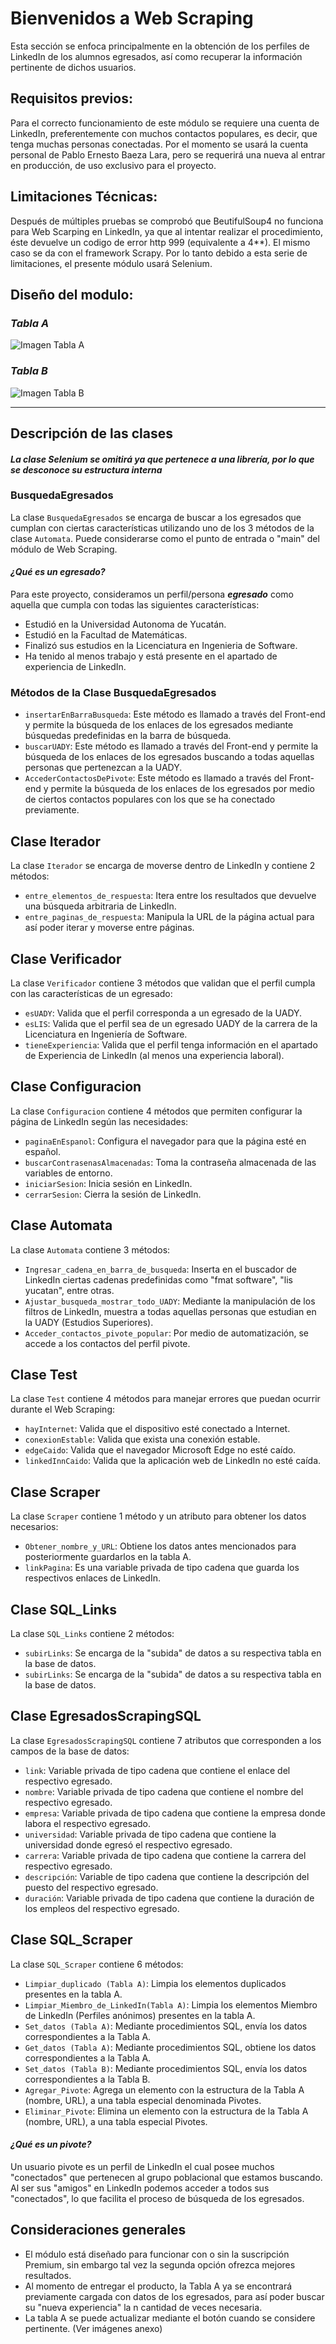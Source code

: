 # Bienvenidos a Web Scraping
Esta sección se enfoca principalmente en la obtención de los perfiles de LinkedIn de los alumnos egresados, así como recuperar la información pertinente de dichos usuarios.

## Requisitos previos:
Para el correcto funcionamiento de este módulo se requiere una cuenta de LinkedIn, preferentemente con muchos contactos populares, es decir, que tenga muchas personas conectadas.
Por el momento se usará la cuenta personal de Pablo Ernesto Baeza Lara, pero se requerirá una nueva al entrar en producción, de uso exclusivo para el proyecto.

## Limitaciones Técnicas:
Después de múltiples pruebas se comprobó que BeutifulSoup4 no funciona para Web Scarping en LinkedIn, ya que al intentar realizar el procedimiento, éste devuelve un codigo de error http 999
(equivalente a 4**). El mismo caso se da con el framework Scrapy. Por lo tanto debido a esta serie de limitaciones, el presente módulo usará Selenium.

## Diseño del modulo:


### **_Tabla A_**
![Imagen Tabla A](Images/TablaA.jpg)
### **_Tabla B_**
![Imagen Tabla B](Images/TablaB.jpg)

---

## Descripción de las clases
#### **_La clase Selenium se omitirá ya que pertenece a una librería, por lo que se desconoce su estructura interna_**

### BusquedaEgresados
La clase `BusquedaEgresados` se encarga de buscar a los egresados que cumplan con ciertas características utilizando uno de los 3 métodos de la clase `Automata`. Puede considerarse como el punto de entrada o "main" del módulo de Web Scraping.

#### **_¿Qué es un egresado?_**
Para este proyecto, consideramos un perfil/persona **_egresado_** como aquella que cumpla con todas las siguientes características:
- Estudió en la Universidad Autonoma de Yucatán.
- Estudió en la Facultad de Matemáticas.
- Finalizó sus estudios en la Licenciatura en Ingenieria de Software.
- Ha tenido al menos trabajo y está presente en el apartado de experiencia de LinkedIn.

### Métodos de la Clase BusquedaEgresados

- `insertarEnBarraBusqueda`: Este método es llamado a través del Front-end y permite la búsqueda de los enlaces de los egresados mediante búsquedas predefinidas en la barra de búsqueda.
- `buscarUADY`: Este método es llamado a través del Front-end y permite la búsqueda de los enlaces de los egresados buscando a todas aquellas personas que pertenezcan a la UADY.
- `AccederContactosDePivote`: Este método es llamado a través del Front-end y permite la búsqueda de los enlaces de los egresados por medio de ciertos contactos populares con los que se ha conectado previamente.

## Clase Iterador

La clase `Iterador` se encarga de moverse dentro de LinkedIn y contiene 2 métodos:

- `entre_elementos_de_respuesta`: Itera entre los resultados que devuelve una búsqueda arbitraria de LinkedIn.
- `entre_paginas_de_respuesta`: Manipula la URL de la página actual para así poder iterar y moverse entre páginas.

## Clase Verificador

La clase `Verificador` contiene 3 métodos que validan que el perfil cumpla con las características de un egresado:

- `esUADY`: Valida que el perfil corresponda a un egresado de la UADY.
- `esLIS`: Valida que el perfil sea de un egresado UADY de la carrera de la Licenciatura en Ingeniería de Software.
- `tieneExperiencia`: Valida que el perfil tenga información en el apartado de Experiencia de LinkedIn (al menos una experiencia laboral).

## Clase Configuracion

La clase `Configuracion` contiene 4 métodos que permiten configurar la página de LinkedIn según las necesidades:

- `paginaEnEspanol`: Configura el navegador para que la página esté en español.
- `buscarContrasenasAlmacenadas`: Toma la contraseña almacenada de las variables de entorno.
- `iniciarSesion`: Inicia sesión en LinkedIn.
- `cerrarSesion`: Cierra la sesión de LinkedIn.

## Clase Automata

La clase `Automata` contiene 3 métodos:

- `Ingresar_cadena_en_barra_de_busqueda`: Inserta en el buscador de LinkedIn ciertas cadenas predefinidas como "fmat software", "lis yucatan", entre otras.
- `Ajustar_busqueda_mostrar_todo_UADY`: Mediante la manipulación de los filtros de LinkedIn, muestra a todas aquellas personas que estudian en la UADY (Estudios Superiores).
- `Acceder_contactos_pivote_popular`: Por medio de automatización, se accede a los contactos del perfil pivote.

## Clase Test

La clase `Test` contiene 4 métodos para manejar errores que puedan ocurrir durante el Web Scraping:

- `hayInternet`: Valida que el dispositivo esté conectado a Internet.
- `conexionEstable`: Valida que exista una conexión estable.
- `edgeCaido`: Valida que el navegador Microsoft Edge no esté caído.
- `linkedInnCaido`: Valida que la aplicación web de LinkedIn no esté caída.

## Clase Scraper

La clase `Scraper` contiene 1 método y un atributo para obtener los datos necesarios:

- `Obtener_nombre_y_URL`: Obtiene los datos antes mencionados para posteriormente guardarlos en la tabla A.
- `linkPagina`: Es una variable privada de tipo cadena que guarda los respectivos enlaces de LinkedIn.

## Clase SQL_Links

La clase `SQL_Links` contiene 2 métodos:

- `subirLinks`: Se encarga de la "subida" de datos a su respectiva tabla en la base de datos.
- `subirLinks`: Se encarga de la "subida" de datos a su respectiva tabla en la base de datos.

## Clase EgresadosScrapingSQL

La clase `EgresadosScrapingSQL` contiene 7 atributos que corresponden a los campos de la base de datos:

- `link`: Variable privada de tipo cadena que contiene el enlace del respectivo egresado.
- `nombre`: Variable privada de tipo cadena que contiene el nombre del respectivo egresado.
- `empresa`: Variable privada de tipo cadena que contiene la empresa donde labora el respectivo egresado.
- `universidad`: Variable privada de tipo cadena que contiene la universidad donde egresó el respectivo egresado.
- `carrera`: Variable privada de tipo cadena que contiene la carrera del respectivo egresado.
- `descripción`: Variable de tipo cadena que contiene la descripción del puesto del respectivo egresado.
- `duración`: Variable privada de tipo cadena que contiene la duración de los empleos del respectivo egresado.

## Clase SQL_Scraper

La clase `SQL_Scraper` contiene 6 métodos:

- `Limpiar_duplicado (Tabla A)`: Limpia los elementos duplicados presentes en la tabla A.
- `Limpiar_Miembro_de_LinkedIn(Tabla A)`: Limpia los elementos Miembro de LinkedIn (Perfiles anónimos) presentes en la tabla A.
- `Set_datos (Tabla A)`: Mediante procedimientos SQL, envía los datos correspondientes a la Tabla A.
- `Get_datos (Tabla A)`: Mediante procedimientos SQL, obtiene los datos correspondientes a la Tabla A.
- `Set_datos (Tabla B)`: Mediante procedimientos SQL, envía los datos correspondientes a la Tabla B.
- `Agregar_Pivote`: Agrega un elemento con la estructura de la Tabla A (nombre, URL), a una tabla especial denominada Pivotes.
- `Eliminar_Pivote`: Elimina un elemento con la estructura de la Tabla A (nombre, URL), a una tabla especial Pivotes.

#### **_¿Qué es un pivote?_**
Un usuario pivote es un perfil de LinkedIn el cual posee muchos "conectados" que pertenecen al grupo poblacional que estamos buscando. Al ser sus "amigos" en LinkedIn podemos acceder a todos sus "conectados", lo que facilita el proceso de búsqueda de los egresados. 

## Consideraciones generales
- El módulo está diseñado para funcionar con o sin la suscripción Premium, sin embargo tal vez la segunda opción ofrezca mejores resultados.
- Al momento de entregar el producto, la Tabla A ya se encontrará previamente cargada con datos de los egresados, para así poder buscar su "nueva experiencia" la n cantidad de veces necesaria.
- La tabla A se puede actualizar mediante el botón cuando se considere pertinente. (Ver imágenes anexo)
